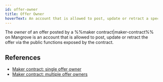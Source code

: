 ```yaml
---
id: offer-owner
title: Offer Owner
hoverText: An account that is allowed to post, update or retract a specific offer posted by a maker contract.
---
```


The _owner_ of an offer posted by a %%maker contract|maker-contract%% on Mangrove is an account that is allowed to post, update or retract the offer via the public functions exposed by the contract. 

## References
* [Maker contract: single offer owner](../strat-lib/background/offer-maker/direct.md)
* [Maker contract: multiple offer owners](../strat-lib/background/offer-maker/forwarder.md)